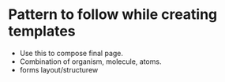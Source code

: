 # Pattern to follow while creating templates
- Use this to compose final page.
- Combination of organism, molecule, atoms.
- forms layout/structurew